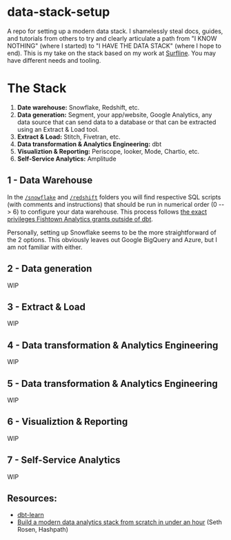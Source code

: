 # data-stack-setup
A repo for setting up a modern data stack. I shamelessly steal docs, guides, and tutorials from others to try and clearly articulate a path from "I KNOW NOTHING" (where I started) to "I HAVE THE DATA STACK" (where I hope to end). This is my take on the stack based on my work at [Surfline](https://www.surfline.com/). You may have different needs and tooling.

# The Stack
1. **Date warehouse:** Snowflake, Redshift, etc.
1. **Data generation:** Segment, your app/website, Google Analytics, any data source that can send data to a database or that can be extracted using an Extract & Load tool.
1. **Extract & Load:** Stitch, Fivetran, etc.
1. **Data transformation & Analytics Engineering:** dbt
1. **Visualiztion & Reporting:** Periscope, looker, Mode, Chartio, etc.
1. **Self-Service Analytics:** Amplitude

## 1 - Data Warehouse
In the [`/snowflake`](./snowflake) and [`/redshift`](./redshift) folders you will find respective SQL scripts (with comments and instructions) that should be run in numerical order (0 --> 6) to configure your data warehouse. This process follows [the exact privileges Fishtown Analytics grants outside of dbt](https://discourse.getdbt.com/t/the-exact-privileges-we-grant-outside-of-dbt/439).

Personally, setting up Snowflake seems to be the more straightforward of the 2 options. This obviously leaves out Google BigQuery and Azure, but I am not familiar with either.

## 2 - Data generation
WIP

## 3 - Extract & Load
WIP

## 4 - Data transformation & Analytics Engineering
WIP

## 5 - Data transformation & Analytics Engineering
WIP

## 6 - Visualiztion & Reporting
WIP

## 7 - Self-Service Analytics
WIP

## Resources:
- [dbt-learn](https://courses.getdbt.com/collections)
- [Build a modern data analytics stack from scratch in under an hour](https://www.hashpath.com/2020/11/build-a-modern-data-analytics-stack-from-scratch-in-under-an-hour/) (Seth Rosen, Hashpath)

